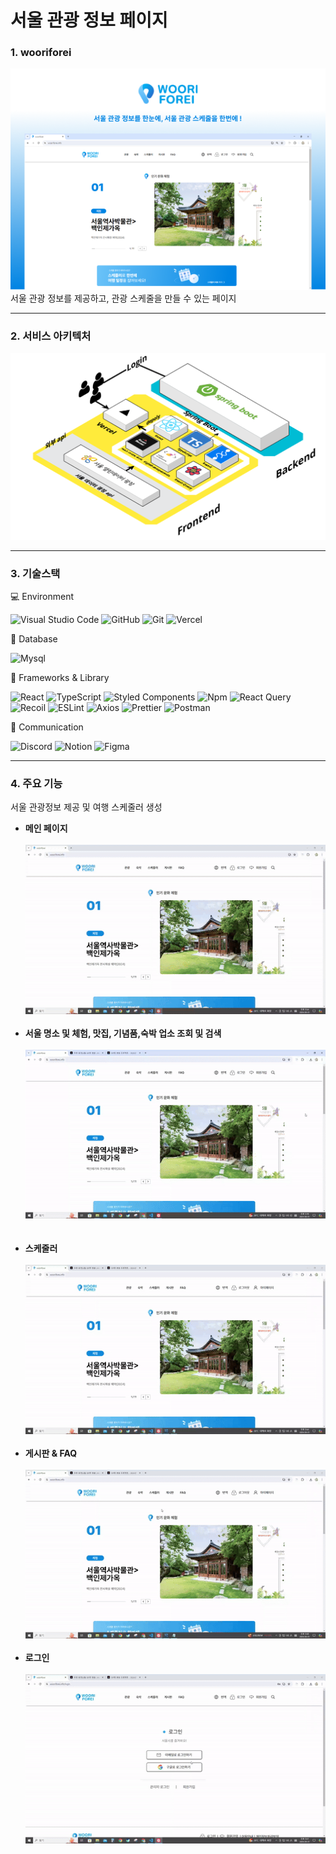 <h1>서울 관광 정보 페이지</h1>

### 1. wooriforei

![alt text](./src/asset/wooriforeiPImg.png)<br/>
서울 관광 정보를 제공하고, 관광 스케줄을 만들 수 있는 페이지

---

### 2. 서비스 아키텍처

![alt text](./src/asset/tech.png)

---

### 3. 기술스택

💻 Environment

![Visual Studio Code](https://img.shields.io/badge/Visual%20Studio%20Code-0078d7.svg?style=for-the-badge&logo=visual-studio-code&logoColor=white) ![GitHub](https://img.shields.io/badge/github-%23121011.svg?style=for-the-badge&logo=github&logoColor=white) ![Git](https://img.shields.io/badge/git-%23F05033.svg?style=for-the-badge&logo=git&logoColor=white) ![Vercel](https://img.shields.io/badge/vercel-%23121011.svg?style=for-the-badge&logo=vercel&logoColor=white)

💾 Database

![Mysql](https://img.shields.io/badge/MySQL-005C84?style=for-the-badge&logo=mysql&logoColor=white)

🚀 Frameworks & Library

![React](https://img.shields.io/badge/react-%2320232a.svg?style=for-the-badge&logo=react&logoColor=%2361DAFB) ![TypeScript](https://img.shields.io/badge/typescript-%23007ACC.svg?style=for-the-badge&logo=typescript&logoColor=white) ![Styled Components](https://img.shields.io/badge/styled--components-DB7093?style=for-the-badge&logo=styled-components&logoColor=white) ![Npm](https://img.shields.io/badge/npm-CB3837?style=for-the-badge&logo=npm&logoColor=white) ![React Query](https://img.shields.io/badge/-React%20Query-FF4154?style=for-the-badge&logo=react%20query&logoColor=white) ![Recoil](https://img.shields.io/badge/Recoil-3578E5?style=for-the-badge&logo=recoil&logoColor=white) ![ESLint](https://img.shields.io/badge/-ESLint-4B32C3?style=for-the-badge&logo=ESLint&logoColor=white) ![Axios](https://img.shields.io/badge/axios-671ddf?&style=for-the-badge&logo=axios&logoColor=white) ![Prettier](https://img.shields.io/badge/prettier-1A2C34?style=for-the-badge&logo=prettier&logoColor=F7BA3E) ![Postman](https://img.shields.io/badge/Postman-FF6C37?style=for-the-badge&logo=Postman&logoColor=white)

💬 Communication

![Discord](https://img.shields.io/badge/Discord-5865F2?style=for-the-badge&logo=discord&logoColor=white) ![Notion](https://img.shields.io/badge/Notion-000000?style=for-the-badge&logo=Notion&logoColor=white) ![Figma](https://img.shields.io/badge/Figma-F24E1E?style=for-the-badge&logo=Figma&logoColor=white)

---

### 4. 주요 기능

서울 관광정보 제공 및 여행 스케줄러 생성

- <b>메인 페이지</b><br/><br/>
  ![alt text](./src/asset/mainGif.gif)<br/><br/>
- <b>서울 명소 및 체험, 맛집, 기념품,숙박 업소 조회 및 검색</b><br/><br/>
  ![alt text](./src/asset/openApiGif.gif)<br/><br/><br/>
- <b>스케줄러</b><br/><br/>
  ![alt text](./src/asset/schedulerGif.gif)<br/><br/>
- <b>게시판 & FAQ</b><br/><br/>
  ![alt text](./src/asset/boardFaq.gif)<br/><br/>
- <b>로그인</b><br/><br/>
  ![alt text](./src/asset/loginGif.gif)<br/><br/>
